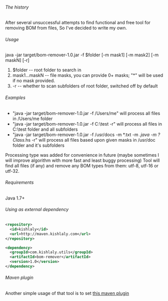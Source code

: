 ###### The history
After several unsuccessful attempts to find functional and free tool for removing BOM from files,
So I've decided to write my own.

###### Usage
java -jar target/bom-remover-1.0.jar -f $folder [-m mask1] [-m mask2] [-m maskN] [-r]

1. $folder -- root folder to search in
2. mask1...maskN -- file masks, you can provide 0+ masks; "*" will be used if no mask provided.
3. -r -- whether to scan subfolders of root folder, switched off by default

###### Examples
* "java -jar target/bom-remover-1.0.jar -f /Users/me" will process all files in /Users/me folder
* "java -jar target/bom-remover-1.0.jar -f C:\test -r" will process all files in C:\test folder and all subfolders
* "java -jar target/bom-remover-1.0.jar -f /usr/docs -m *.txt -m *.java -m ?Class*.hs -r" will process all files based upon given masks in /usr/doc folder and it's subfolders

Processing type was added for convenience in future (maybe sometimes I will improve algorithm with more fast and least buggy processing)
Tool will find all files (if any) and remove any BOM types from them: utf-8, utf-16 or utf-32.

###### Requirements
Java 1.7+

###### Using as external dependency

```xml
<repository>
  <id>kishlaly</id>
  <url>http://maven.kishlaly.com</url>
</repository>
```

```xml
<dependency>
  <groupId>com.kishlaly.utils</groupId>
  <artifactId>bom-remover</artifactId>
  <version>1.0</version>
</dependency>
```
###### Maven plugin

Another simple usage of that tool is to set [this maven plugin](http://github.com/s1ac2x1/bom-remover-maven)
